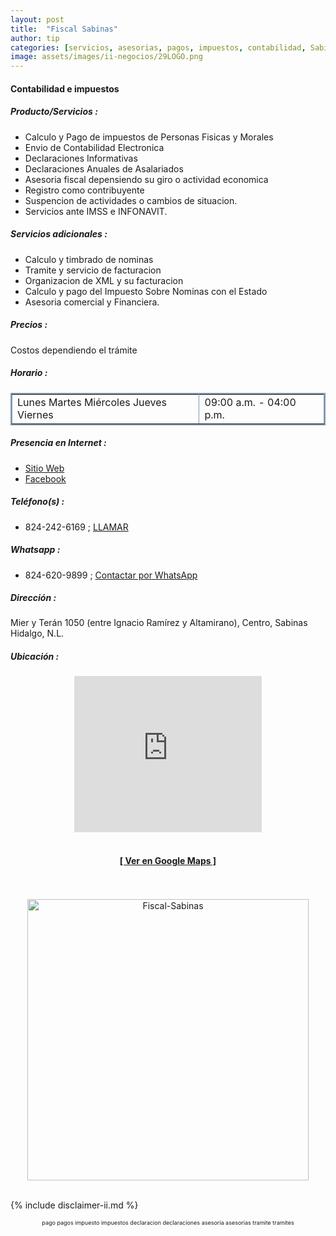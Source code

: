 ```yaml
---
layout: post
title:  "Fiscal Sabinas"
author: tip
categories: [servicios, asesorias, pagos, impuestos, contabilidad, Sabinas Hidalgo]
image: assets/images/ii-negocios/29LOGO.png
---
```

#### Contabilidad e impuestos

##### Producto/Servicios :

- Calculo y Pago de impuestos de Personas Fisicas y Morales
- Envio de Contabilidad Electronica
- Declaraciones Informativas
- Declaraciones Anuales de Asalariados
- Asesoria fiscal depensiendo su giro o actividad economica
- Registro como contribuyente
- Suspencion de actividades o cambios de situacion.
- Servicios ante IMSS e INFONAVIT.

##### Servicios adicionales :
- Calculo y timbrado de nominas
- Tramite y servicio de facturacion
- Organizacion de XML y su facturacion
- Calculo y pago del Impuesto Sobre Nominas con el Estado
- Asesoria comercial y Financiera.

##### Precios :

Costos dependiendo el trámite

##### Horario :

<table border="2" bordercolor="#8299b3" cellpadding="4" cellspacing="5">
<colgroup>
    <col width="60%" />
    <col width="40%" />
</colgroup>
    <tbody>
        <tr>
            <td>Lunes Martes Miércoles Jueves Viernes</td>
            <td>09:00 a.m. - 04:00 p.m.</td>
        </tr>
    </tbody>
</table>

##### Presencia en Internet :

- [Sitio Web][Web]
- [Facebook][FB]

##### Teléfono(s) :

- 824-242-6169 ; [LLAMAR][Tel1]

##### Whatsapp :

- 824-620-9899 ; [Contactar por WhatsApp][WA1]


[Web]: http://www.fiscalsabinas.com.mx/
[FB]: https://www.facebook.com/cp.sabinas/

[Tel1]: tel:+528242426169

[WA1]: https://wa.me/528246209899?text=Hola,%20saludos%20desde%20PiiDO

##### Dirección :

Mier y Terán 1050 (entre Ignacio Ramírez y Altamirano), Centro, Sabinas Hidalgo, N.L.

##### Ubicación :

<!--..... MAPAS .....-->
<center>
    <iframe allowfullscreen="" aria-hidden="false" frameborder="0" height="250" src="https://www.google.com/maps/embed?pb=!1m18!1m12!1m3!1d1062.2007981324284!2d-100.19088308730142!3d26.506500227345878!2m3!1f0!2f0!3f0!3m2!1i1024!2i768!4f13.1!3m3!1m2!1s0x86623ebe658f0d2f%3A0x77fb229ed874a745!2sMier%20y%20Ter%C3%A1n%201050%2C%20Centro%20de%20Sabinas%20Hidalgo%2C%2065200%20Sabinas%20Hidalgo%2C%20N.L.!5e0!3m2!1sen!2smx!4v1604563959179!5m2!1sen!2smx" style="border: 0;" tabindex="0" width="300"></iframe><!--//CAMBIAR : width="300" height="250" acá arriba ^^-->
	<br />
    <br />
	<a href="https://goo.gl/maps/xegx8AAAhsdrwUaQ6" target="_blank"><h4>[ Ver en Google Maps ]</h4></a><!--//CAMBIAR únicamente URL aquí-->
	<br />
	<br />
</center>
<!--..... /MAPAS .....-->

<!-- ===== 2da IMAGEN ===== --> 
<center>
    <img src="{{ site.baseurl }}/assets/images/ii-negocios/29servicio.png" alt="Fiscal-Sabinas" style="height: 450px;"/>
</center>

<br />

<!-- Disclaimer & palabras clave
================================================== -->
{% include disclaimer-ii.md %}
<center>
	<span style="font-size: xx-small;">
		<!--Palabras Clave-->pago pagos impuesto impuestos declaracion declaraciones asesoria asesorias tramite tramites
	</span>
</center>



<!-- END
================================================== -->